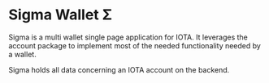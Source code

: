 # Sigma Wallet Σ

Sigma is a multi wallet single page application for IOTA.
It leverages the account package to implement most of the needed
functionality needed by a wallet.

Sigma holds all data concerning an IOTA account on the backend.